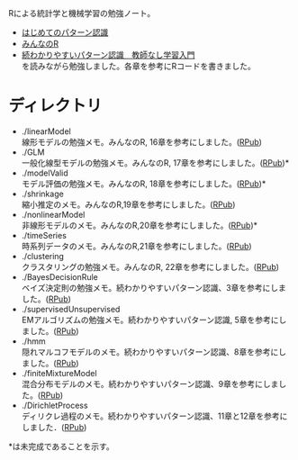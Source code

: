 Rによる統計学と機械学習の勉強ノート。
- [はじめてのパターン認識](https://www.amazon.co.jp/dp/4627849710/ref=pd_lpo_sbs_dp_ss_1?pf_rd_p=187205609&pf_rd_s=lpo-top-stripe&pf_rd_t=201&pf_rd_i=4274131491&pf_rd_m=AN1VRQENFRJN5&pf_rd_r=9X7VNTCS3CKEWY9RZJAR)  
- [みんなのR](https://www.amazon.co.jp/%E3%81%BF%E3%82%93%E3%81%AA%E3%81%AER%E3%80%80%E3%83%87%E3%83%BC%E3%82%BF%E5%88%86%E6%9E%90%E3%81%A8%E7%B5%B1%E8%A8%88%E8%A7%A3%E6%9E%90%E3%81%AE%E6%96%B0%E3%81%97%E3%81%84%E6%95%99%E7%A7%91%E6%9B%B8-Jared-P-Lander-ebook/dp/B012Z86Q6Q/ref=sr_1_1?s=books&ie=UTF8&qid=1473749994&sr=1-1&keywords=%E3%81%BF%E3%82%93%E3%81%AA%E3%81%AER)  
- [続わかりやすいパターン認識　教師なし学習入門](https://www.amazon.co.jp/dp/427421530X/ref=pd_lpo_sbs_dp_ss_2?pf_rd_p=187205609&pf_rd_s=lpo-top-stripe&pf_rd_t=201&pf_rd_i=4274131491&pf_rd_m=AN1VRQENFRJN5&pf_rd_r=9X7VNTCS3CKEWY9RZJAR)    
を読みながら勉強しました。各章を参考にRコードを書きました。

# ディレクトリ  
- ./linearModel  
線形モデルの勉強メモ。みんなのR, 16章を参考にしました。([RPub](http://rpubs.com/YoshiHotta/208907))
- ./GLM  
一般化線型モデルの勉強メモ。みんなのR, 17章を参考にしました。([RPub](http://rpubs.com/YoshiHotta/208929))\*
- ./modelValid  
モデル評価の勉強メモ。みんなのR, 18章を参考にしました。([RPub](http://rpubs.com/YoshiHotta/208941))\*
- ./shrinkage  
縮小推定のメモ。みんなのR,19章を参考にしました。([RPub](http://rpubs.com/YoshiHotta/210999))   
- ./nonlinearModel  
非線形モデルのメモ。みんなのR,20章を参考にしました。([RPub](http://rpubs.com/YoshiHotta/211020))\*  
- ./timeSeries  
時系列データのメモ。みんなのR,21章を参考にしました。([RPub](http://rpubs.com/YoshiHotta/211111))
- ./clustering  
クラスタリングの勉強メモ。みんなのR, 22章を参考にしました。([RPub](https://rpubs.com/YoshiHotta/202617))
- ./BayesDecisionRule  
ベイズ決定則の勉強メモ。続わかりやすいパターン認識、3章を参考にしました。([RPub](http://rpubs.com/YoshiHotta/211770))  
- ./supervisedUnsupervised  
EMアルゴリズムの勉強メモ。続わかりやすいパターン認識, 5章を参考にしました。([RPub](https://rpubs.com/YoshiHotta/209195))  
- ./hmm  
隠れマルコフモデルのメモ。続わかりやすいパターン認識、8章を参考にしました。([RPub](http://rpubs.com/YoshiHotta/211799))  
- ./finiteMixtureModel  
混合分布モデルのメモ。続わかりやすいパターン認識、9章を参考にしました。([RPub](http://rpubs.com/YoshiHotta/213349))  
- ./DirichletProcess  
ディリクレ過程のメモ。続わかりやすいパターン認識、11章と12章を参考にしました．([RPub](http://rpubs.com/YoshiHotta/213640))  



\*は未完成であることを示す。
  


